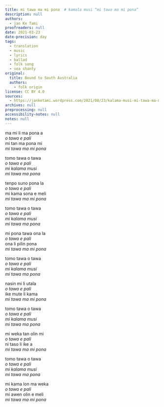 ```yaml
---
title: mi tawa ma mi pona  # kamala musi “mi tawa ma mi pona”
description: null
authors:
  - jan Ke Tami
proofreaders: null
date: 2021-03-23
date-precision: day
tags:
  - translation
  - music
  - lyrics
  - ballad
  - folk song
  - sea shanty
original:
  title: Bound to South Australia
  authors:
    - folk origin
license: CC BY 4.0
sources:
  - https://janketami.wordpress.com/2021/08/23/kalama-musi-mi-tawa-ma-mi-pona/
archives: null
preprocessing: null
accessibility-notes: null
notes: null
---
```


ma mi li ma pona a  \
*o tawa e pali*  \
mi tan ma pona mi  \
*mi tawa ma mi pona*

tomo tawa o tawa  \
*o tawa e pali*  \
*mi kalama musi*  \
*mi tawa ma pona*

tenpo suno pona la  \
*o tawa e pali*  \
mi kama sona e meli  \
*mi tawa ma mi pona*

tomo tawa o tawa  \
*o tawa e pali*  \
*mi kalama musi*  \
*mi tawa ma pona*

mi pona tawa ona la  \
*o tawa e pali*  \
ona li pilin pona  \
*mi tawa ma mi pona*

tomo tawa o tawa  \
*o tawa e pali*  \
*mi kalama musi*  \
*mi tawa ma pona*

nasin mi li utala  \
*o tawa e pali*  \
ike mute li kama  \
*mi tawa ma mi pona*

tomo tawa o tawa  \
*o tawa e pali*  \
*mi kalama musi*  \
*mi tawa ma pona*

mi weka tan olin mi  \
*o tawa e pali*  \
ni taso li ike a  \
*mi tawa ma mi pona*

tomo tawa o tawa  \
*o tawa e pali*  \
*mi kalama musi*  \
*mi tawa ma pona*

mi kama lon ma weka  \
*o tawa e pali*  \
mi awen olin e meli  \
*mi tawa ma mi pona*
